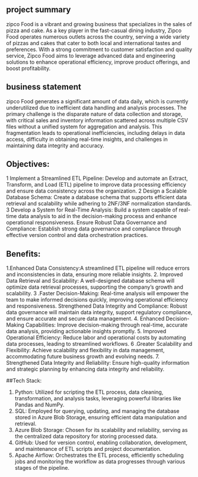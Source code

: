 
## project summary
zipco  Food is a vibrant and growing business that specializes in the sales of pizza and cake.
As a key player in the fast-casual dining industry, Zipco Food operates 
numerous outlets across the country, serving a wide variety of pizzas and cakes that 
cater to both local and international tastes and preferences. 
With a strong commitment to customer satisfaction and quality service, Zipco Food aims to leverage advanced data
and engineering solutions to enhance operational efficiency, improve product offerings, and boost profitability.



## business statement 
zipco Food generates a significant amount of data daily, which is currently 
underutilized due to inefficient data handling and analysis processes.
The primary challenge is the disparate nature of data collection and storage,
with critical sales and inventory information scattered 
across multiple CSV files without a unified system for aggregation and analysis. 
This fragmentation leads to operational inefficiencies,
including delays in data access, difficulty in obtaining real-time insights, 
and challenges in maintaining data integrity and accuracy.


## Objectives:
1 Implement a Streamlined ETL Pipeline: 
Develop and automate an Extract, Transform, and Load (ETL) pipeline to improve data processing efficiency and ensure data consistency across the organization.
2 Design a Scalable Database Schema: 
Create a database schema that supports efficient data retrieval and scalability while adhering to 2NF/3NF normalization standards.
3 Develop a System for Real-Time Analysis:
Build a system capable of real-time data analysis to aid in the decision-making process and enhance operational responsiveness.
Ensure Robust Data Governance and Compliance: Establish strong data governance and compliance through effective version control and data orchestration practices.
## Benefits:
1.Enhanced Data Consistency:A streamlined ETL pipeline will reduce errors and inconsistencies in data, ensuring more reliable insights.
2. Improved Data Retrieval and Scalability: A well-designed database schema will optimize data retrieval processes, supporting the company’s growth and scalability.
3 .Faster Decision-Making: Real-time analysis will empower the team to make informed decisions quickly, improving operational efficiency and responsiveness.
Strengthened Data Integrity and Compliance: Robust data governance will maintain data integrity, support regulatory compliance, and ensure accurate and secure data management.
4. Enhanced Decision-Making Capabilities: Improve decision-making through real-time, accurate data analysis, providing actionable insights promptly.
5. Improved Operational Efficiency: Reduce labor and operational costs by automating data processes, leading to streamlined workflows.
6 .Greater Scalability and Flexibility: Achieve scalability and flexibility in data management, accommodating future business growth and evolving needs.
7. Strengthened Data Integrity and Reliability: Ensure high-quality information and strategic planning by enhancing data integrity and reliability.

##Tech Stack:
1. Python: Utilized for scripting the ETL process, data cleaning, transformation, and analysis tasks, leveraging powerful libraries like Pandas and NumPy.
2. SQL: Employed for querying, updating, and managing the database stored in Azure Blob Storage, ensuring efficient data manipulation and retrieval.
3. Azure Blob Storage: Chosen for its scalability and reliability, serving as the centralized data repository for storing processed data.
4. GitHub: Used for version control, enabling collaboration, development, and maintenance of ETL scripts and project documentation.
5. Apache Airflow: Orchestrates the ETL process, efficiently scheduling jobs and monitoring the workflow as data progresses through various stages of the pipeline.












